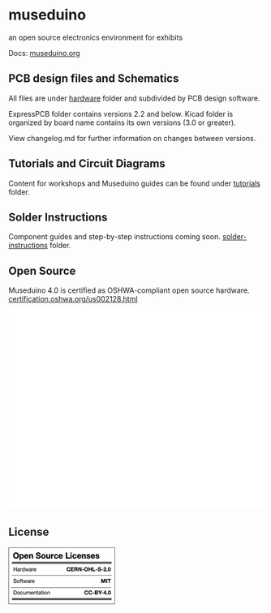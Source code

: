 # museduino
an open source electronics environment for exhibits

Docs: <a href="https://museduino.org">museduino.org</a>


## PCB design files and Schematics

All files are under <a href="https://github.com/CTDL/museduino/tree/master/hardware">hardware</a>  folder and subdivided by PCB design software.

ExpressPCB folder contains versions 2.2 and below. Kicad folder is organized by board name contains its own versions (3.0 or greater).

View changelog.md for further information on changes between versions.


## Tutorials and Circuit Diagrams
Content for workshops and Museduino guides can be found under 
<a href="https://github.com/CTDL/museduino/tree/master/tutorials">tutorials</a> folder.


## Solder Instructions
Component guides and step-by-step instructions coming soon.
<a href="https://github.com/CTDL/museduino/tree/master/solder-instructions">solder-instructions</a> folder.


## Open Source
Museduino 4.0 is certified as OSHWA-compliant open source hardware.
<a href="https://certification.oshwa.org/us002128.html">certification.oshwa.org/us002128.html</a>

![certifiction](https://github.com/CTDL/museduino/blob/master/oshwa-uid-logos/oshwa-UID-US002128.png)


## License

![Licensing](Licenses.png)


